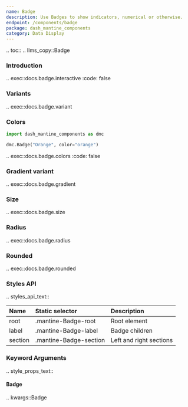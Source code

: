 ```yaml
---
name: Badge
description: Use Badges to show indicators, numerical or otherwise.
endpoint: /components/badge
package: dash_mantine_components
category: Data Display
---
```


.. toc::
.. llms_copy::Badge

### Introduction

.. exec::docs.badge.interactive
    :code: false

### Variants

.. exec::docs.badge.variant

### Colors

```python
import dash_mantine_components as dmc

dmc.Badge("Orange", color="orange")
```

.. exec::docs.badge.colors
    :code: false

### Gradient variant

.. exec::docs.badge.gradient

### Size

.. exec::docs.badge.size

### Radius

.. exec::docs.badge.radius

### Rounded

.. exec::docs.badge.rounded

### Styles API

.. styles_api_text::

| Name         | Static selector             | Description             |
|:-------------|:----------------------------|:------------------------|
| root         | .mantine-Badge-root         | Root element            |
| label        | .mantine-Badge-label        | Badge children          |
| section      | .mantine-Badge-section      | Left and right sections |


### Keyword Arguments
.. style_props_text::

#### Badge

.. kwargs::Badge
